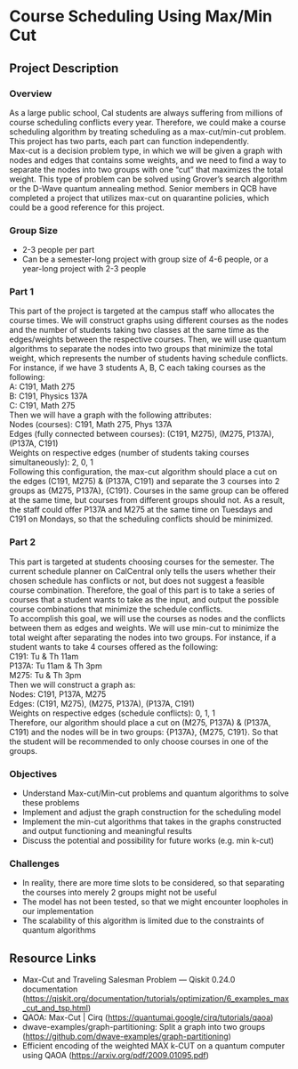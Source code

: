 # Course Scheduling Using Max/Min Cut
## Project Description
### Overview
As a large public school, Cal students are always suffering from millions of course scheduling conflicts every year. Therefore, we could make a course scheduling algorithm by treating scheduling as a max-cut/min-cut problem. This project has two parts, each part can function independently. <br>
Max-cut is a decision problem type, in which we will be given a graph with nodes and edges that contains some weights, and we need to find a way to separate the nodes into two groups with one “cut” that maximizes the total weight. This type of problem can be solved using Grover’s search algorithm or the D-Wave quantum annealing method. Senior members in QCB have completed a project that utilizes max-cut on quarantine policies, which could be a good reference for this project.
### Group Size
* 2-3 people per part
* Can be a semester-long project with group size of 4-6 people, or a year-long project with 2-3 people
### Part 1
This part of the project is targeted at the campus staff who allocates the course times. We will construct graphs using different courses as the nodes and the number of students taking two classes at the same time as the edges/weights between the respective courses. Then, we will use quantum algorithms to separate the nodes into two groups that minimize the total weight, which represents the number of students having schedule conflicts. <br>
For instance, if we have 3 students A, B, C each taking courses as the following: <br>
A: C191, Math 275 <br>
B: C191, Physics 137A <br>
C: C191, Math 275 <br>
Then we will have a graph with the following attributes: <br>
Nodes (courses): C191, Math 275, Phys 137A <br>
Edges (fully connected between courses): (C191, M275), (M275, P137A), (P137A, C191) <br>
Weights on respective edges (number of students taking courses simultaneously): 2, 0, 1 <br>
Following this configuration, the max-cut algorithm should place a cut on the edges (C191, M275) & (P137A, C191) and separate the 3 courses into 2 groups as {M275, P137A}, {C191}. Courses in the same group can be offered at the same time, but courses from different groups should not. As a result, the staff could offer P137A and M275 at the same time on Tuesdays and C191 on Mondays, so that the scheduling conflicts should be minimized.
### Part 2
This part is targeted at students choosing courses for the semester. The current schedule planner on CalCentral only tells the users whether their chosen schedule has conflicts or not, but does not suggest a feasible course combination. Therefore, the goal of this part is to take a series of courses that a student wants to take as the input, and output the possible course combinations that minimize the schedule conflicts. <br>
To accomplish this goal, we will use the courses as nodes and the conflicts between them as edges and weights. We will use min-cut to minimize the total weight after separating the nodes into two groups. For instance, if a student wants to take 4 courses offered as the following: <br>
C191: Tu & Th 11am <br>
P137A: Tu 11am & Th 3pm <br>
M275: Tu & Th 3pm <br>
Then we will construct a graph as: <br>
Nodes: C191, P137A, M275 <br>
Edges: (C191, M275), (M275, P137A), (P137A, C191) <br>
Weights on respective edges (schedule conflicts): 0, 1, 1 <br>
Therefore, our algorithm should place a cut on  (M275, P137A) & (P137A, C191) and the nodes will be in two groups: {P137A}, {M275, C191}. So that the student will be recommended to only choose courses in one of the groups. <br>
### Objectives
* Understand Max-cut/Min-cut problems and quantum algorithms to solve these problems
* Implement and adjust the graph construction for the scheduling model
* Implement the min-cut algorithms that takes in the graphs constructed and output functioning and meaningful results
* Discuss the potential and possibility for future works (e.g. min k-cut)
### Challenges
* In reality, there are more time slots to be considered, so that separating the courses into merely 2 groups might not be useful
* The model has not been tested, so that we might encounter loopholes in our implementation
* The scalability of this algorithm is limited due to the constraints of quantum algorithms

## Resource Links
* Max-Cut and Traveling Salesman Problem — Qiskit 0.24.0 documentation (https://qiskit.org/documentation/tutorials/optimization/6_examples_max_cut_and_tsp.html)
* QAOA: Max-Cut | Cirq (https://quantumai.google/cirq/tutorials/qaoa)
* dwave-examples/graph-partitioning: Split a graph into two groups (https://github.com/dwave-examples/graph-partitioning)
* Efficient encoding of the weighted MAX k-CUT on a quantum computer using QAOA (https://arxiv.org/pdf/2009.01095.pdf)